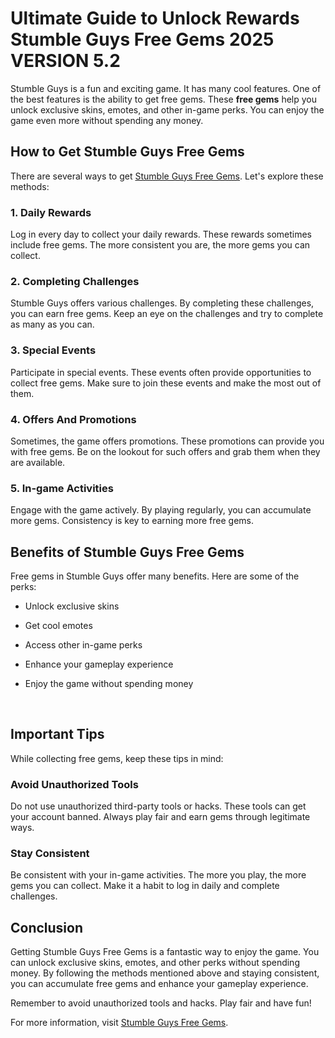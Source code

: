 <h1>Ultimate Guide to Unlock Rewards Stumble Guys Free Gems 2025 VERSION 5.2</h1>

<p data-pm-slice="1 1 []">Stumble Guys is a fun and exciting game. It has many cool features. One of the best features is the ability to get free gems. These <strong>free gems</strong> help you unlock exclusive skins, emotes, and other in-game perks. You can enjoy the game even more without spending any money.</p>
<h2>How to Get Stumble Guys Free Gems​</h2>
<p>There are several ways to get <a href="https://tinyurl.com/26ba7v59" target="_blank" rel="noopener noreferrer nofollow">Stumble Guys Free Gems​</a>. Let's explore these methods:</p>
<h3>1. Daily Rewards</h3>
<p>Log in every day to collect your daily rewards. These rewards sometimes include free gems. The more consistent you are, the more gems you can collect.</p>
<h3>2. Completing Challenges</h3>
<p>Stumble Guys offers various challenges. By completing these challenges, you can earn free gems. Keep an eye on the challenges and try to complete as many as you can.</p>
<h3>3. Special Events</h3>
<p>Participate in special events. These events often provide opportunities to collect free gems. Make sure to join these events and make the most out of them.</p>
<h3>4. Offers And Promotions</h3>
<p>Sometimes, the game offers promotions. These promotions can provide you with free gems. Be on the lookout for such offers and grab them when they are available.</p>
<h3>5. In-game Activities</h3>
<p>Engage with the game actively. By playing regularly, you can accumulate more gems. Consistency is key to earning more free gems.</p>
<h2>Benefits of Stumble Guys Free Gems​</h2>
<p>Free gems in Stumble Guys offer many benefits. Here are some of the perks:</p>
<ul>
<li>
<p>Unlock exclusive skins</p>
</li>
<li>
<p>Get cool emotes</p>
</li>
<li>
<p>Access other in-game perks</p>
</li>
<li>
<p>Enhance your gameplay experience</p>
</li>
<li>
<p>Enjoy the game without spending money</p>
</li>
</ul>
<p>&nbsp;</p>
<h2>Important Tips</h2>
<p>While collecting free gems, keep these tips in mind:</p>
<h3>Avoid Unauthorized Tools</h3>
<p>Do not use unauthorized third-party tools or hacks. These tools can get your account banned. Always play fair and earn gems through legitimate ways.</p>
<h3>Stay Consistent</h3>
<p>Be consistent with your in-game activities. The more you play, the more gems you can collect. Make it a habit to log in daily and complete challenges.</p>
<h2>Conclusion</h2>
<p>Getting Stumble Guys Free Gems​ is a fantastic way to enjoy the game. You can unlock exclusive skins, emotes, and other perks without spending money. By following the methods mentioned above and staying consistent, you can accumulate free gems and enhance your gameplay experience.</p>
<p>Remember to avoid unauthorized tools and hacks. Play fair and have fun!</p>
<p>For more information, visit <a href="https://tinyurl.com/26ba7v59" target="_blank" rel="noopener noreferrer nofollow">Stumble Guys Free Gems​</a>.</p>

